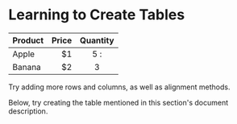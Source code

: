 # Learning to Create Tables

| Product | Price | Quantity |
| ------- | -----:|:--------:|
| Apple   | $1    | 5 :      |
| Banana  | $2    | 3        |

Try adding more rows and columns, as well as alignment methods.

Below, try creating the table mentioned in this section's document description.

>
